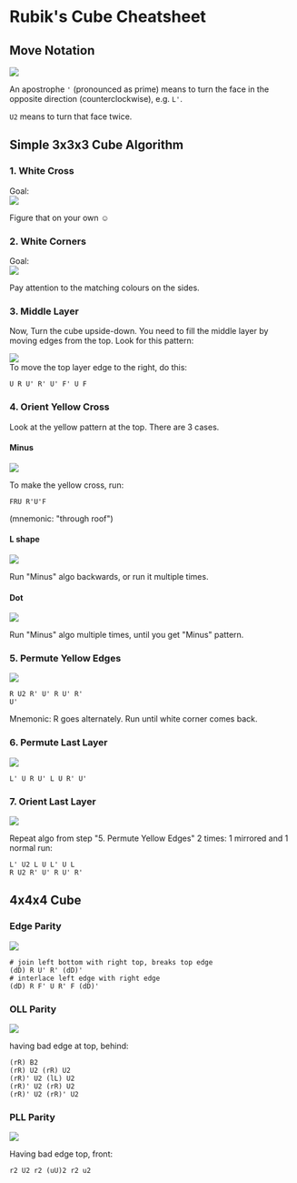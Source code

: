 # Rubik's Cube Cheatsheet
## Move Notation

![](../assets/misc/rubiks-cube-notation.webp)

An apostrophe `'` (pronounced as prime) means to turn the face in the opposite direction (counterclockwise),
e.g. `L'`.

`U2` means to turn that face twice.

## Simple 3x3x3 Cube Algorithm
### 1. White Cross
Goal:  
![](../assets/misc/rubik/3x_1_white_cross.svg)

Figure that on your own ☺️

### 2. White Corners
Goal:  
![](../assets/misc/rubik/3x_2.svg)

Pay attention to the matching colours on the sides.

### 3. Middle Layer
Now, Turn the cube upside-down. You need to fill the middle layer by moving edges from the top. Look for this pattern:

![](../assets/misc/rubik/3x_3.svg)  
To move the top layer edge to the right, do this:
```
U R U' R' U' F' U F
```

### 4. Orient Yellow Cross
Look at the yellow pattern at the top. There are 3 cases.

#### Minus
![](../assets/misc/rubik/3x_4_minus.svg)

To make the yellow cross, run:
```
FRU R'U'F
```
(mnemonic: "through roof")

#### L shape
![](../assets/misc/rubik/3x_4_l.svg)

Run "Minus" algo backwards, or run it multiple times.

#### Dot
![](../assets/misc/rubik/3x_4_dot.svg)

Run "Minus" algo multiple times, until you get "Minus" pattern.

### 5. Permute Yellow Edges
![](../assets/misc/rubik/3x_5.svg)

```
R U2 R' U' R U' R'
U'
```
Mnemonic: R goes alternately. Run until white corner comes back.

### 6. Permute Last Layer
![](../assets/misc/rubik/3x_6.svg)

```
L' U R U' L U R' U'
```

### 7. Orient Last Layer
![](../assets/misc/rubik/3x_7.svg)

Repeat algo from step "5. Permute Yellow Edges" 2 times:
1 mirrored and 1 normal run:
```
L' U2 L U L' U L
R U2 R' U' R U' R'
```


## 4x4x4 Cube
### Edge Parity
![](../assets/misc/rubik/4x_edge_parity.svg)

```
# join left bottom with right top, breaks top edge
(dD) R U' R' (dD)'
# interlace left edge with right edge
(dD) R F' U R' F (dD)'
```

### OLL Parity
![](../assets/misc/rubik/4x_oll_parity.svg)

having bad edge at top, behind:
```
(rR) B2
(rR) U2 (rR) U2
(rR)' U2 (lL) U2
(rR)' U2 (rR) U2
(rR)' U2 (rR)' U2
```

### PLL Parity
![](../assets/misc/rubik/4x_pll_parity.svg)

Having bad edge top, front:
```
r2 U2 r2 (uU)2 r2 u2
```
